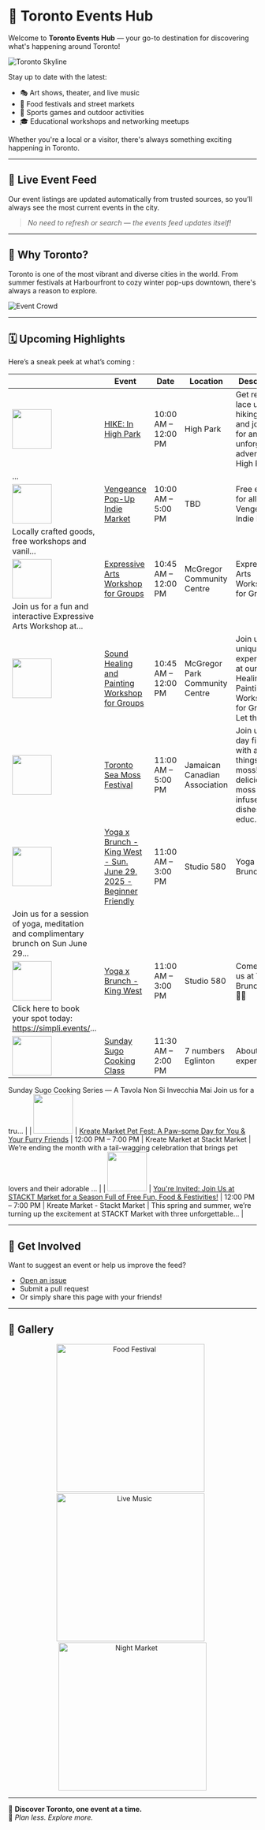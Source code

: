 # 🎉 Toronto Events Hub

Welcome to **Toronto Events Hub** — your go-to destination for discovering what's happening around Toronto!

![Toronto Skyline](https://zahra7.github.io/toronto-event/img/toronto.jpg)

Stay up to date with the latest:

- 🎭 Art shows, theater, and live music
- 🍴 Food festivals and street markets
- 🏃 Sports games and outdoor activities
- 🎓 Educational workshops and networking meetups

Whether you're a local or a visitor, there's always something exciting happening in Toronto.

---

## 🔄 Live Event Feed

Our event listings are updated automatically from trusted sources, so you’ll always see the most current events in the city.

> *No need to refresh or search — the events feed updates itself!*

---

## 📍 Why Toronto?

Toronto is one of the most vibrant and diverse cities in the world. From summer festivals at Harbourfront to cozy winter pop-ups downtown, there's always a reason to explore.

![Event Crowd](https://zahra7.github.io/toronto-event/img/crowd.jpg)

---

## 🗓️ Upcoming Highlights

Here’s a sneak peek at what’s coming :

<!-- START:events -->

|              | Event | Date | Location | Description |
|--------------|-------|------|----------|-------------|
| <img src="https://display.blogto.com/events/2025/06/01/a8f7e83e-c65e-454b-9235-630517c04984.jpg?cmd=resize_then_crop&h=400&quality=70&w=600" width="80"/> | [HIKE: In High Park](https://www.blogto.com/events/hike-in-high-park-toronto/) | 10:00 AM – 12:00 PM | High Park | ​Get ready to lace up your hiking shoes and join us for an unforgettable adventure in High Park!
... |
| <img src="https://display.blogto.com/events/2025/06/24/1d12a971-5735-4127-95f1-ba06ecf8df3f.jpg?cmd=resize_then_crop&h=400&quality=70&w=600" width="80"/> | [Vengeance Pop-Up Indie Market](https://www.blogto.com/events/vengeance-pop-up-indie-market-toronto/) | 10:00 AM – 5:00 PM | TBD | Free entry for all at the Vengeance Indie Market!
Locally crafted goods, free workshops and vanil... |
| <img src="https://display.blogto.com/events/2025/04/23/810563dc-e90e-424b-b8ab-13ec2b1b022c.jpg?cmd=resize_then_crop&h=400&quality=70&w=600" width="80"/> | [Expressive Arts Workshop for Groups](https://www.blogto.com/events/expressive-arts-workshop-for-groups-toronto-2/) | 10:45 AM – 12:00 PM | McGregor Community Centre | Expressive Arts Workshop for Groups
Join us for a fun and interactive Expressive Arts Workshop at... |
| <img src="https://display.blogto.com/events/2025/06/12/06a2b65e-0a5c-4d66-8fa3-5e88f71b5c54.jpg?cmd=resize_then_crop&h=400&quality=70&w=600" width="80"/> | [Sound Healing and Painting Workshop for Groups](https://www.blogto.com/events/sound-healing-and-painting-workshop-for-groups-toronto/) | 10:45 AM – 12:00 PM | McGregor Park Community Centre | Join us for a unique experience at our Sound Healing and Painting Workshop for Groups! Let the so... |
| <img src="https://display.blogto.com/events/2025/03/01/ccb5dd86-0107-4b75-996a-9032e06163bd.jpg?cmd=resize_then_crop&h=400&quality=70&w=600" width="80"/> | [Toronto Sea Moss Festival](https://www.blogto.com/events/toronto-sea-moss-festival-toronto/) | 11:00 AM – 5:00 PM | Jamaican Canadian Association | Join us for a day filled with all things sea moss! From delicious sea moss-infused dishes to educ... |
| <img src="https://display.blogto.com/events/2025/06/10/66e36f1d-b31b-48d5-bae1-9373681cfc04.jpg?cmd=resize_then_crop&h=400&quality=70&w=600" width="80"/> | [Yoga x Brunch - King West - Sun. June 29, 2025 - Beginner Friendly](https://www.blogto.com/events/yoga-x-brunch-king-west-sun-june-29-2025-beginner-friendly-toronto/) | 11:00 AM – 3:00 PM | Studio 580 | Yoga x Brunch -
Join us for a session of yoga, meditation and complimentary brunch on Sun June 29... |
| <img src="https://display.blogto.com/events/2025/06/17/63aad85a-c060-46d5-b4a0-1d2d99d680e4.jpg?cmd=resize_then_crop&h=400&quality=70&w=600" width="80"/> | [Yoga x Brunch - King West](https://www.blogto.com/events/yoga-x-brunch-king-west-toronto/) | 11:00 AM – 3:00 PM | Studio 580 | Come Join us at Yoga x Brunch! 🧘🏽‍♀️🥐✨
Click here to book your spot today: https://simpli.events/... |
| <img src="https://display.blogto.com/events/2025/06/06/092fcac4-1529-4f02-a042-d1886816cd7e.jpg?cmd=resize_then_crop&h=400&quality=70&w=600" width="80"/> | [Sunday Sugo Cooking Class](https://www.blogto.com/events/sunday-sugo-cooking-class-toronto-2/) | 11:30 AM – 2:00 PM | 7 numbers Eglinton | About the experience
Sunday Sugo Cooking Series — A Tavola Non Si Invecchia Mai
Join us for a tru... |
| <img src="https://display.blogto.com/events/2025/04/17/e9d7137a-23ee-4a99-86bc-971f3e8d17d2.jpg?cmd=resize_then_crop&h=400&quality=70&w=600" width="80"/> | [Kreate Market Pet Fest: A Paw-some Day for You & Your Furry Friends](https://www.blogto.com/events/kreate-market-pet-fest-a-paw-some-day-for-you-your-furry-friends-toronto/) | 12:00 PM – 7:00 PM | Kreate Market at Stackt Market | We’re ending the month with a tail-wagging celebration that brings pet lovers and their adorable ... |
| <img src="https://display.blogto.com/events/2025/04/23/4698c2fa-a39e-4033-a808-26defe19c985.jpg?cmd=resize_then_crop&h=400&quality=70&w=600" width="80"/> | [You're Invited: Join Us at STACKT Market for a Season Full of Free Fun, Food & Festivities!](https://www.blogto.com/events/youre-invited-join-us-at-stackt-market-for-a-season-full-of-free-fun-food-festivities-toronto-3/) | 12:00 PM – 7:00 PM | Kreate Market - Stackt Market | This spring and summer, we’re turning up the excitement at STACKT Market with three unforgettable... |

<!-- END:events -->

---

## 🙌 Get Involved

Want to suggest an event or help us improve the feed?

- [Open an issue](https://github.com/zahra7/toronto-event/issues)
- Submit a pull request
- Or simply share this page with your friends!

---

## 📸 Gallery

<div align="center">
  <img src="https://zahra7.github.io/toronto-event/img/festival.jpg" alt="Food Festival" width="300"/> &nbsp;
  <img src="https://zahra7.github.io/toronto-event/img/music.jpg" alt="Live Music" width="300"/> &nbsp;
  <img src="https://zahra7.github.io/toronto-event/img/market.jpg" alt="Night Market" width="300"/>
</div>

---

📍 **Discover Toronto, one event at a time.**  
🎫 *Plan less. Explore more.*
